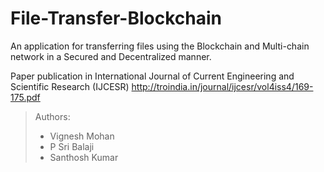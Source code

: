 # File-Transfer-Blockchain
An application for transferring files using the Blockchain and Multi-chain network in a Secured and Decentralized manner.

Paper publication in International Journal of Current Engineering and Scientific Research (IJCESR)
http://troindia.in/journal/ijcesr/vol4iss4/169-175.pdf

> Authors:
> * Vignesh Mohan
> * P Sri Balaji
> * Santhosh Kumar

